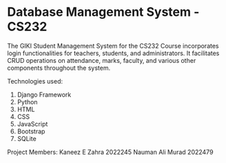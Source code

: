 # Database Management System - CS232

The GIKI Student Management System for the CS232 Course incorporates login functionalities for teachers, students, and administrators. It facilitates CRUD operations on attendance, marks, faculty, and various other components throughout the system.

Technologies used:
1. Django Framework
2. Python
3. HTML
4. CSS
5. JavaScript
6. Bootstrap
7. SQLite

Project Members:
Kaneez E Zahra 2022245
Nauman Ali Murad 2022479
